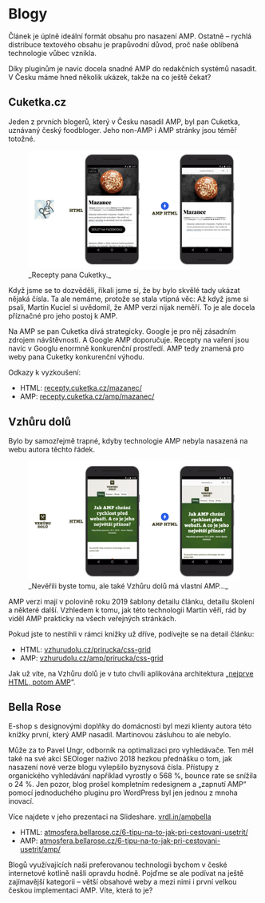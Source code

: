 # Blogy

Článek je úplně ideální formát obsahu pro nasazení AMP. Ostatně – rychlá distribuce textového obsahu je prapůvodní důvod, proč naše oblíbená technologie vůbec vznikla.

Díky pluginům je navíc docela snadné AMP do redakčních systémů nasadit. V Česku máme hned několik ukázek, takže na co ještě čekat?

## Cuketka.cz

Jeden z prvních blogerů, který v Česku nasadil AMP, byl pan Cuketka, uznávaný český foodbloger. Jeho non-AMP i AMP stránky jsou téměř totožné.

<figure>
<img src="../dist/images/original/vdamp/obory-cuketka.png" alt="">
<figcaption markdown="1">
_Recepty pana Cuketky._
</figcaption>
</figure>

Když jsme se to dozvěděli, říkali jsme si, že by bylo skvělé tady ukázat nějaká čísla. Ta ale nemáme, protože se stala vtipná věc: Až když jsme si psali, Martin Kuciel si uvědomil, že AMP verzi nijak neměří. To je ale docela příznačné pro jeho postoj k AMP.

Na AMP se pan Cuketka dívá strategicky. Google je pro něj zásadním zdrojem návštěvnosti. A Google AMP doporučuje. Recepty na vaření jsou navíc v Googlu enormně konkurenční prostředí. AMP tedy znamená pro weby pana Cuketky konkurenční výhodu.

Odkazy k vyzkoušení:

* HTML: [recepty.cuketka.cz/mazanec/](https://recepty.cuketka.cz/mazanec/)
* AMP: [recepty.cuketka.cz/amp/mazanec/](https://recepty.cuketka.cz/amp/mazanec/)

## Vzhůru dolů

Bylo by samozřejmě trapné, kdyby technologie AMP nebyla nasazená na webu autora těchto řádek.

<figure>
<img src="../dist/images/original/vdamp/amp-vzhuru-dolu.png" alt="">
<figcaption markdown="1">
_Nevěřili byste tomu, ale také Vzhůru dolů má vlastní AMP…_
</figcaption>
</figure>

AMP verzi mají v polovině roku 2019 šablony detailu článku, detailu školení a některé další. Vzhledem k tomu, jak této technologii Martin věří, rád by viděl AMP prakticky na všech veřejných stránkách.

Pokud jste to nestihli v rámci knížky už dříve, podívejte se na detail článku:

* HTML: [vzhurudolu.cz/prirucka/css-grid](https://www.vzhurudolu.cz/prirucka/css-grid)
* AMP: [vzhurudolu.cz/amp/prirucka/css-grid](https://www.vzhurudolu.cz/amp/prirucka/css-grid)

Jak už víte, na Vzhůru dolů je v tuto chvíli aplikována architektura „[nejprve HTML, potom AMP](amp-implementace-vyjimky.md)“.

## Bella Rose

E-shop s designovými doplňky do domácnosti byl mezi klienty autora této knížky první, který AMP nasadil. Martinovou zásluhou to ale nebylo.

Může za to Pavel Ungr, odborník na optimalizaci pro vyhledávače. Ten měl také na své akci SEOloger naživo 2018 hezkou přednášku o tom, jak nasazení nové verze blogu vylepšilo byznysová čísla. Přístupy z organického vyhledávání například vyrostly o 568 %, bounce rate se snížila o 24 %. Jen pozor, blog prošel kompletním redesignem a „zapnutí AMP“ pomocí jednoduchého pluginu pro WordPress byl jen jednou z mnoha inovací.

Více najdete v jeho prezentaci na Slideshare. [vrdl.in/ampbella](http://vrdl.in/ampbella)

* HTML: [atmosfera.bellarose.cz/6-tipu-na-to-jak-pri-cestovani-usetrit/](https://atmosfera.bellarose.cz/6-tipu-na-to-jak-pri-cestovani-usetrit/)
* AMP: [atmosfera.bellarose.cz/6-tipu-na-to-jak-pri-cestovani-usetrit/amp/](https://atmosfera.bellarose.cz/6-tipu-na-to-jak-pri-cestovani-usetrit/amp/)

Blogů využívajících naši preferovanou technologii bychom v české internetové kotlině našli opravdu hodně. Pojďme se ale podívat na ještě zajímavější kategorii – větší obsahové weby a mezi nimi i první velkou českou implementaci AMP. Víte, která to je?
